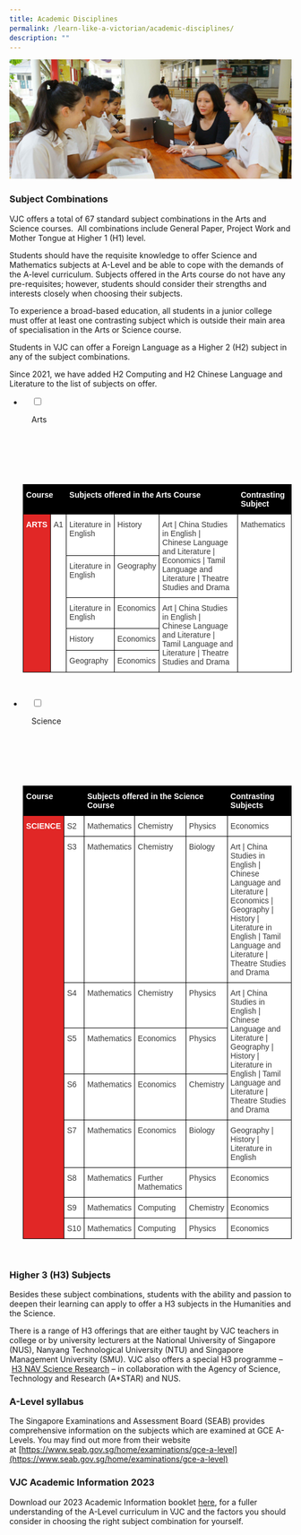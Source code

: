 ```yaml
---
title: Academic Disciplines
permalink: /learn-like-a-victorian/academic-disciplines/
description: ""
---
```

![](/images/Sub%20Page%20Banners%202023/Academic%20Disciplines.jpg)

### Subject Combinations

VJC offers a total of 67 standard subject combinations in the Arts and Science courses.  All combinations include General Paper, Project Work and Mother Tongue at Higher 1 (H1) level.

Students should have the requisite knowledge to offer Science and Mathematics subjects at A-Level and be able to cope with the demands of the A-level curriculum. Subjects offered in the Arts course do not have any pre-requisites; however, students should consider their strengths and interests closely when choosing their subjects.

To experience a broad-based education, all students in a junior college must offer at least one contrasting subject which is outside their main area of specialisation in the Arts or Science course.

Students in VJC can offer a Foreign Language as a Higher 2 (H2) subject in any of the subject combinations.

Since 2021, we have added H2 Computing and H2 Chinese Language and Literature to the list of subjects on offer.

<ul class="jekyllcodex_accordion">
<li>

    <input type="checkbox" id="accordion1">

    <label for="accordion1">Arts</label>

    <div>

      <p>

      <style type="text/css">
.tg  {border-collapse:collapse;border-spacing:0;}
.tg td{border-color:black;border-style:solid;border-width:1px;font-family:Arial, sans-serif;font-size:14px;
  overflow:hidden;padding:10px 5px;word-break:normal;}
.tg th{border-color:black;border-style:solid;border-width:1px;font-family:Arial, sans-serif;font-size:14px;
  font-weight:normal;overflow:hidden;padding:10px 5px;word-break:normal;}
.tg .tg-dox4{background-color:#FFF;color:#3A3A3A;text-align:left;vertical-align:top}
.tg .tg-mr6d{background-color:#000000;color:#FFF;font-weight:bold;text-align:left;vertical-align:top}
.tg .tg-fvls{background-color:#E12726;color:#FFF;font-weight:bold;text-align:left;vertical-align:top}
</style>
<table class="tg">
<thead>
  <tr>
    <th class="tg-mr6d" colspan="2"><span style="font-weight:700">Course</span></th>
    <th class="tg-mr6d" colspan="3"><span style="font-weight:700">Subjects offered in the Arts Course</span></th>
    <th class="tg-mr6d"><span style="font-weight:700">Contrasting Subject</span></th>
  </tr>
</thead>
<tbody>
  <tr>
    <td class="tg-fvls" rowspan="5"><span style="font-weight:700">ARTS</span></td>
    <td class="tg-dox4" rowspan="5"><span style="font-weight:400;font-style:inherit">A1</span></td>
    <td class="tg-dox4"><span style="font-weight:400;font-style:inherit">Literature in English</span></td>
    <td class="tg-dox4"><span style="font-weight:400;font-style:inherit">History</span></td>
    <td class="tg-dox4" rowspan="2"><span style="font-weight:400;font-style:inherit">Art | China Studies in English |</span><br><span style="font-weight:400;font-style:inherit">Chinese Language and Literature | Economics | Tamil Language and Literature | Theatre Studies and Drama</span></td>
    <td class="tg-dox4" rowspan="5"><span style="font-weight:400;font-style:inherit">Mathematics</span></td>
  </tr>
  <tr>
    <td class="tg-dox4"><span style="font-weight:400;font-style:inherit">Literature in English</span></td>
    <td class="tg-dox4"><span style="font-weight:400;font-style:inherit">Geography</span></td>
  </tr>
  <tr>
    <td class="tg-dox4"><span style="font-weight:400;font-style:inherit">Literature in English</span></td>
    <td class="tg-dox4"><span style="font-weight:400;font-style:inherit">Economics</span></td>
    <td class="tg-dox4" rowspan="3"><span style="font-weight:400;font-style:inherit">Art | China Studies in English |</span><br><span style="font-weight:400;font-style:inherit">Chinese Language and Literature | Tamil Language and Literature | Theatre Studies and Drama</span></td>
  </tr>
  <tr>
    <td class="tg-dox4"><span style="font-weight:400;font-style:inherit">History</span></td>
    <td class="tg-dox4"><span style="font-weight:400;font-style:inherit">Economics</span></td>
  </tr>
  <tr>
    <td class="tg-dox4"><span style="font-weight:400;font-style:inherit">Geography</span></td>
    <td class="tg-dox4"><span style="font-weight:400;font-style:inherit">Economics</span></td>
  </tr>
</tbody>
</table>

</p>

  </div>

</li>


<li>

    <input type="checkbox" id="accordion2">

    <label for="accordion2">Science</label>

    <div>

      <p>

      <style type="text/css">
.tg  {border-collapse:collapse;border-spacing:0;}
.tg td{border-color:black;border-style:solid;border-width:1px;font-family:Arial, sans-serif;font-size:14px;
  overflow:hidden;padding:10px 5px;word-break:normal;}
.tg th{border-color:black;border-style:solid;border-width:1px;font-family:Arial, sans-serif;font-size:14px;
  font-weight:normal;overflow:hidden;padding:10px 5px;word-break:normal;}
.tg .tg-dox4{background-color:#FFF;color:#3A3A3A;text-align:left;vertical-align:top}
.tg .tg-mr6d{background-color:#000000;color:#FFF;font-weight:bold;text-align:left;vertical-align:top}
.tg .tg-fvls{background-color:#E12726;color:#FFF;font-weight:bold;text-align:left;vertical-align:top}
</style>
<table class="tg">
<thead>
  <tr>
    <th class="tg-mr6d" colspan="2"><span style="font-weight:700">Course</span></th>
    <th class="tg-mr6d" colspan="3"><span style="font-weight:700">Subjects offered in the Science Course</span></th>
    <th class="tg-mr6d"><span style="font-weight:700">Contrasting Subjects</span></th>
  </tr>
</thead>
<tbody>
  <tr>
    <td class="tg-fvls" rowspan="9"><span style="font-weight:700">SCIENCE</span></td>
    <td class="tg-dox4"><span style="font-weight:400;font-style:inherit">S2</span></td>
    <td class="tg-dox4"><span style="font-weight:400;font-style:inherit">Mathematics</span></td>
    <td class="tg-dox4"><span style="font-weight:400;font-style:inherit">Chemistry</span></td>
    <td class="tg-dox4"><span style="font-weight:400;font-style:inherit">Physics</span></td>
    <td class="tg-dox4"><span style="font-weight:400;font-style:inherit">Economics</span></td>
  </tr>
  <tr>
    <td class="tg-dox4"><span style="font-weight:400;font-style:inherit">S3</span></td>
    <td class="tg-dox4"><span style="font-weight:400;font-style:inherit">Mathematics</span></td>
    <td class="tg-dox4"><span style="font-weight:400;font-style:inherit">Chemistry</span></td>
    <td class="tg-dox4"><span style="font-weight:400;font-style:inherit">Biology</span></td>
    <td class="tg-dox4"><span style="font-weight:400;font-style:inherit">Art | China Studies in English | Chinese Language and Literature | Economics | Geography | History | Literature in English | Tamil Language and Literature | Theatre Studies and Drama</span></td>
  </tr>
  <tr>
    <td class="tg-dox4"><span style="font-weight:400;font-style:inherit">S4</span></td>
    <td class="tg-dox4"><span style="font-weight:400;font-style:inherit">Mathematics</span></td>
    <td class="tg-dox4"><span style="font-weight:400;font-style:inherit">Chemistry</span></td>
    <td class="tg-dox4"><span style="font-weight:400;font-style:inherit">Physics</span></td>
    <td class="tg-dox4" rowspan="3"><span style="font-weight:400;font-style:inherit">Art | China Studies in English | Chinese Language and Literature | Geography | History | Literature in English | Tamil Language and Literature | Theatre Studies and Drama</span></td>
  </tr>
  <tr>
    <td class="tg-dox4"><span style="font-weight:400;font-style:inherit">S5</span></td>
    <td class="tg-dox4"><span style="font-weight:400;font-style:inherit">Mathematics</span></td>
    <td class="tg-dox4"><span style="font-weight:400;font-style:inherit">Economics</span></td>
    <td class="tg-dox4"><span style="font-weight:400;font-style:inherit">Physics</span></td>
  </tr>
  <tr>
    <td class="tg-dox4"><span style="font-weight:400;font-style:inherit">S6</span></td>
    <td class="tg-dox4"><span style="font-weight:400;font-style:inherit">Mathematics</span></td>
    <td class="tg-dox4"><span style="font-weight:400;font-style:inherit">Economics</span></td>
    <td class="tg-dox4"><span style="font-weight:400;font-style:inherit">Chemistry</span></td>
  </tr>
  <tr>
    <td class="tg-dox4"><span style="font-weight:400;font-style:inherit">S7</span></td>
    <td class="tg-dox4"><span style="font-weight:400;font-style:inherit">Mathematics</span></td>
    <td class="tg-dox4"><span style="font-weight:400;font-style:inherit">Economics</span></td>
    <td class="tg-dox4"><span style="font-weight:400;font-style:inherit">Biology</span></td>
    <td class="tg-dox4"><span style="font-weight:400;font-style:inherit">Geography  | History | Literature in English</span></td>
  </tr>
  <tr>
    <td class="tg-dox4"><span style="font-weight:400;font-style:inherit">S8</span></td>
    <td class="tg-dox4"><span style="font-weight:400;font-style:inherit">Mathematics</span></td>
    <td class="tg-dox4"><span style="font-weight:400;font-style:inherit">Further Mathematics</span></td>
    <td class="tg-dox4"><span style="font-weight:400;font-style:inherit">Physics</span></td>
    <td class="tg-dox4"><span style="font-weight:400;font-style:inherit">Economics</span></td>
  </tr>
  <tr>
    <td class="tg-dox4"><span style="font-weight:400;font-style:inherit">S9</span></td>
    <td class="tg-dox4"><span style="font-weight:400;font-style:inherit">Mathematics</span></td>
    <td class="tg-dox4"><span style="font-weight:400;font-style:inherit">Computing</span></td>
    <td class="tg-dox4"><span style="font-weight:400;font-style:inherit">Chemistry</span></td>
    <td class="tg-dox4"><span style="font-weight:400;font-style:inherit">Economics</span></td>
  </tr>
  <tr>
    <td class="tg-dox4"><span style="font-weight:400;font-style:inherit">S10</span></td>
    <td class="tg-dox4"><span style="font-weight:400;font-style:inherit">Mathematics</span></td>
    <td class="tg-dox4"><span style="font-weight:400;font-style:inherit">Computing</span></td>
    <td class="tg-dox4"><span style="font-weight:400;font-style:inherit">Physics</span></td>
    <td class="tg-dox4"><span style="font-weight:400;font-style:inherit">Economics</span></td>
  </tr>
</tbody>
</table>

</p>

  </div>

</li>
</ul>


### Higher 3 (H3) Subjects

Besides these subject combinations, students with the ability and passion to deepen their learning can apply to offer a H3 subjects in the Humanities and the Science. 

There is a range of H3 offerings that are either taught by VJC teachers in college or by university lecturers at the National University of Singapore (NUS), Nanyang Technological University (NTU) and Singapore Management University (SMU). VJC also offers a special H3 programme – [H3 NAV Science Research](https://victoriajc.moe.edu.sg/learn-like-a-victorian/talent-development-programme/vsmart/) – in collaboration with the Agency of Science, Technology and Research (A\*STAR) and NUS.

### A-Level syllabus

The Singapore Examinations and Assessment Board (SEAB) provides comprehensive information on the subjects which are examined at GCE A-Levels. You may find out more from their website at [https://www.seab.gov.sg/home/examinations/gce-a-level](https://www.seab.gov.sg/home/examinations/gce-a-level)

### VJC Academic Information 2023

Download our 2023 Academic Information booklet [here](/files/2023%20Documents/VJC%20Academic%20Information%20Booklet%202023%20(4%20Dec).pdf), for a fuller understanding of the A-Level curriculum in VJC and the factors you should consider in choosing the right subject combination for yourself.